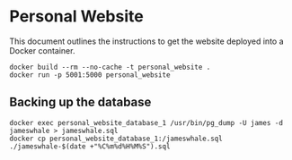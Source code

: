 # Personal Website

This document outlines the instructions to get the website deployed into a Docker container.

```
docker build --rm --no-cache -t personal_website .
docker run -p 5001:5000 personal_website
```

## Backing up the database

```
docker exec personal_website_database_1 /usr/bin/pg_dump -U james -d jameswhale > jameswhale.sql
docker cp personal_website_database_1:/jameswhale.sql ./jameswhale-$(date +"%C%m%d%H%M%S").sql
```